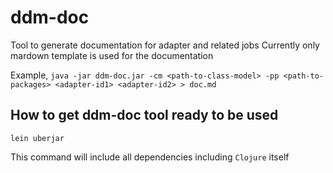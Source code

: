 # ddm-doc

Tool to generate documentation for adapter and related jobs
Currently only mardown template is used for the documentation

Example,
`java -jar ddm-doc.jar -cm <path-to-class-model> -pp <path-to-packages> <adapter-id1> <adapter-id2> > doc.md`

## How to get ddm-doc tool ready to be used

`lein uberjar`

This command will include all dependencies including `Clojure` itself
